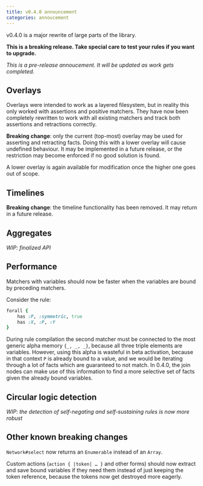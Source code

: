 ```yaml
---
title: v0.4.0 announcement
categories: annoucement
---
```


v0.4.0 is a major rewrite of large parts of the library.

**This is a breaking release. Take special care to test your rules if you want to upgrade.**

_This is a pre-release annoucement. It will be updated as work gets completed._

<!--more-->

## Overlays

Overlays were intended to work as a layered filesystem, but in reality this only worked with assertions and positive matchers. They have now been completely rewritten to work with all existing matchers and track both assertions and retractions correctly.

**Breaking change**: only the current (top-most) overlay may be used for asserting and retracting facts. Doing this with a lower overlay will cause undefined behaviour. It may be implemented in a future release, or the restriction may become enforced if no good solution is found.

A lower overlay is again available for modification once the higher one goes out of scope.

## Timelines

**Breaking change**: the timeline functionality has been removed. It may return in a future release.

## Aggregates

_WIP: finalized API_

## Performance

Matchers with variables should now be faster when the variables are bound by preceding matchers.

Consider the rule:

```ruby
forall {
	has :P, :symmetric, true
	has :X, :P, :Y
}
```

During rule compilation the second matcher must be connected to the most generic alpha memory `{_, _, _}`, because all three triple elements are variables. However, using this alpha is wasteful in beta activation, because in that context `P` is already bound to a value, and we would be iterating through a lot of facts which are guaranteed to not match. In 0.4.0, the join nodes can make use of this information to find a more selective set of facts given the already bound variables.

## Circular logic detection

_WIP: the detection of self-negating and self-sustaining rules is now more robust_

## Other known breaking changes

`Network#select` now returns an `Enumerable` instead of an `Array`.

Custom actions (`action { |token| … }` and other forms) should now extract and save bound variables if they need them instead of just keeping the token reference, because the tokens now get destroyed more eagerly.

